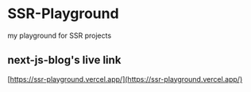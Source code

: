 # SSR-Playground
my playground for SSR projects
## next-js-blog's live link
[https://ssr-playground.vercel.app/](https://ssr-playground.vercel.app/)

